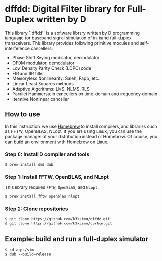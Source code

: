 # dffdd: Digital Filter library for Full-Duplex written by D

This library ``dffdd'' is a software library written by D programming language for baseband signal simulation of in-band full-duplex transceivers.
This library provides following primitive modules and self-interference cancellers:

+ Phase Shift Keying modulator, demodulator
+ OFDM modulator, demodulator
+ Low Density Parity Check (LDPC) code
+ FIR and IIR filter
+ Memoryless Nonlinearity: Saleh, Rapp, etc...
+ Linear Least Squares methods
+ Adaptive Algorithms: LMS, NLMS, RLS
+ Parallel Hammerstein cancellers on time-domain and frequency-domain
+ Iterative Nonlinear canceller

## How to use

In this instruction, we use [Homebrew](https://brew.sh/) to install compilers, and libraries such as FFTW, OpenBLAS, NLopt.
If you are using Linux, you can use the package manager of your distribution instead of Homebrew.
Of course, you can build an environment with Homebrew on Linux.

### Step 0: Install D compiler and tools

```sh
$ brew install dmd dub
```

### Step 1: Install FFTW, OpenBLAS, and NLopt
This library requires `FFTW`, `OpenBLAS`, and `NLopt`.

```sh
$ brew install fftw openblas nlopt
```

### Step 2: Clone repositories

```sh
$ git clone https://github.com/k3kaimu/dffdd.git
$ git clone https://github.com/k3kaimu/carbon.git
```


## Example: build and run a full-duplex simulator

~~~~
$ cd apps/sim
$ dub --build=release
~~~~
